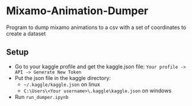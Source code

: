 # Mixamo-Animation-Dumper

Program to dump mixamo animations to a csv with a set of coordinates to create a dataset

## Setup

- Go to your kaggle profile and get the kaggle.json file: `Your profile -> API -> Generate New Token`
- Put the json file in the kaggle directory:
  - `~/.kaggle/kaggle.json` on linux
  - `C:\Users\<Your username>\.kaggle\kaggle.json` on windows
- Run `run_dumper.ipynb`
